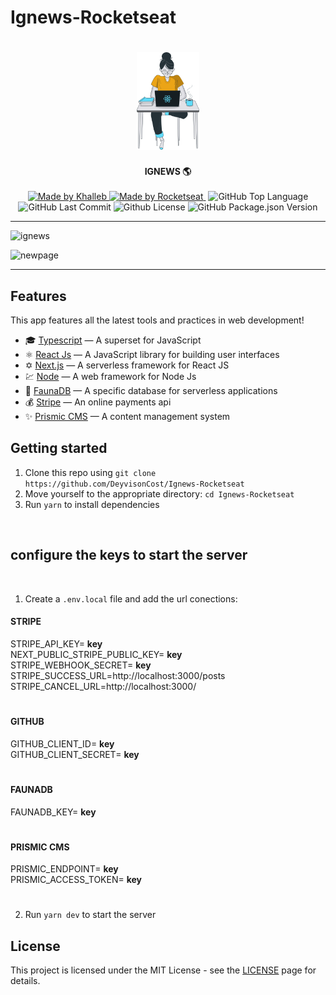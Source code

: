 # Ignews-Rocketseat

<h1 align="center">

<img src="https://raw.githubusercontent.com/khalleb/ignews/main/public/images/avatar.svg" alt="rocketshoes" width="100px"/>

</h1>

<p align="center">
  <strong> IGNEWS 🌎 </strong>
  
  <br>
  <br>
  <a href="https://www.linkedin.com/in/deyvisonccosta/">
    <img alt="Made by Khalleb" src="https://img.shields.io/badge/made%20by-DeyvisonCosta-%237519C1">
  </a>
   <a href="https://rocketseat.com.br">
    <img alt="Made by Rocketseat" src="https://img.shields.io/badge/made%20by-Rocketseat-%237519C1">
  </a>
   <img alt="" src="https://img.shields.io/github/repo-size/DeyvisonCost/Ignews-Rocketseat" />
  <img alt="GitHub Top Language" src="https://img.shields.io/github/languages/top/DeyvisonCost/Ignews-Rocketseat" />
  <img alt="GitHub Last Commit" src="https://img.shields.io/github/last-commit/DeyvisonCost/Ignews-Rocketseat" />
  <img alt="Github License" src="https://img.shields.io/github/license/DeyvisonCost/Ignews-Rocketseat" />
  <img alt="GitHub Package.json Version" src="https://img.shields.io/github/package-json/v/DeyvisonCost/Ignews-Rocketseat" />
  <hr>

![ignews](https://user-images.githubusercontent.com/80866334/164944267-46906726-fade-4c6a-9943-71dfe6d141a3.png)
</p>

![newpage](https://user-images.githubusercontent.com/80866334/164946128-8ec57893-28b7-445d-a577-aa9282706013.jpg)

---

## Features

This app features all the latest tools and practices in web development!

- 🎓 [Typescript](https://www.typescriptlang.org/) — A superset for JavaScript
- ⚛️ [React Js](https://reactjs.org/) — A JavaScript library for building user interfaces
- ✡️ [Next.js](https://nextjs.org/) — A serverless framework for React JS
- 💹 [Node](https://nodejs.org/en/) — A web framework for Node Js
- 📄 [FaunaDB](https://fauna.com/) — A specific database for serverless applications 
- 💰 [Stripe](https://stripe.com/) — An online payments api
- ✨ [Prismic CMS](https://prismic.io/) — A content management system


## Getting started

1. Clone this repo using `git clone https://github.com/DeyvisonCost/Ignews-Rocketseat`
2. Move yourself to the appropriate directory: `cd Ignews-Rocketseat`<br />
3. Run `yarn` to install dependencies<br />

<br>



## configure the keys to start the server


<br>

1. Create a `.env.local` file and add the url conections:

#### STRIPE
STRIPE_API_KEY= **key** <br>
NEXT_PUBLIC_STRIPE_PUBLIC_KEY= **key** <br>
STRIPE_WEBHOOK_SECRET=  **key** <br>
STRIPE_SUCCESS_URL=http://localhost:3000/posts <br>
STRIPE_CANCEL_URL=http://localhost:3000/ 

#

#### GITHUB
GITHUB_CLIENT_ID= **key** <br>
GITHUB_CLIENT_SECRET= **key** <br>

#

#### FAUNADB
FAUNADB_KEY= **key**

#

#### PRISMIC CMS
PRISMIC_ENDPOINT= **key** <br>
PRISMIC_ACCESS_TOKEN= **key** <br>

#

2. Run `yarn dev` to start the server


## License

This project is licensed under the MIT License - see the [LICENSE](https://opensource.org/licenses/MIT) page for details.

